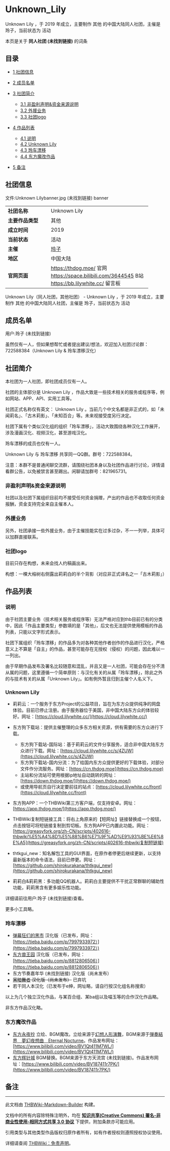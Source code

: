 # Unknown_Lily

<!-- source html: G:\repos\THBWiki-Markdown-Builder\THBWikiMarkdown\Temp\main\7\75\ns0%3AUnknown_Lily.html -->

Unknown Lily ，于 2019 年成立，主要制作 其他 的中国大陆同人社团，主催是 玲子，当前状态为 活动

本页是关于 **同人社团 (未找到链接)** 的词条
## 目录

- [1 社团信息](#社团信息)
- [2 成员名单](#成员名单)
- [3 社团简介](#社团简介)

  - [3.1 非盈利声明&amp;资金来源说明](#非盈利声明&amp;资金来源说明)
  - [3.2 外援业务](#外援业务)
  - [3.3 社团logo](#社团logo)



- [4 作品列表](#作品列表)

  - [4.1 说明](#说明)
  - [4.2 Unknown Lily](#Unknown_Lily)
  - [4.3 玲车漂移](#玲车漂移)
  - [4.4 东方魔改作品](#东方魔改作品)



- [5 备注](#备注)




## 社团信息
文件:Unknown Lilybanner.jpg (未找到链接)  banner

<table><tbody><tr><td style="width:120px"><b>社团名称</b></td><td style="min-width:300px"> Unknown Lily </td></tr><tr><td><b>主要作品类型</b></td><td>其他</td></tr><tr><td><b>成立时间</b></td><td>2019</td></tr><tr><td><b>当前状态</b></td><td>活动</td></tr><tr><td><b>主催</b></td><td> <a href="/%E7%8E%B2%E5%AD%90" class="mw-redirect" title="玲子">玲子</a> </td></tr><tr><td><b>地区</b></td><td>中国大陆</td></tr><tr><td><b>官网页面</b></td><td><a rel="nofollow" class="external free" href="https://thdog.moe/">https://thdog.moe/</a> 官网<br><a rel="nofollow" class="external free" href="https://space.bilibili.com/3644545">https://space.bilibili.com/3644545</a> B站<br><a rel="nofollow" class="external free" href="https://bb.lilywhite.cc/">https://bb.lilywhite.cc/</a> 留言板</td></tr></tbody></table>

Unknown Lily（同人社团，其他社团） - Unknown Lily ，于 2019 年成立，主要制作 其他 的中国大陆同人社团，主催是 玲子，当前状态为 活动
## 成员名单
  
用户:玲子 (未找到链接)
  
  
虽然仅有一人，但如果想帮忙或者提出建议/想法，欢迎加入社团讨论群：722588384（Unknown Lily &amp; 玲车漂移汉化）
  

## 社团简介
  
本社团为一人社团，即社团成员仅有一人。
  
  
社团的主体部分是 Unknown Lily ，作品大致是一些技术相关的服务或程序等，例如网站、APP、API、实用工具等。
  
  
社团正式名称仅有英文： Unknown Lily 。当前几个中文名都是非正式的，如「未闻莉名」、「古木莉影」、「未知百合」等。未来视接受度另行决定。
  
  
社团下属有个类似汉化组的组织「玲车漂移」，活动大致围绕各种汉化工作展开，涉及漫画汉化、视频汉化，甚至游戏汉化。
  
  
玲车漂移的成员也仅有一人。
  
  
Unknown Lily 与 玲车漂移 共享同一QQ群。群号：722588384。
  
  
注意：本群不是普通闲聊交流群，请围绕社团本身以及社团作品进行讨论，详情请看群公告，以免被禁言甚至踢出。闲聊请加群号：821965731。
  

### 非盈利声明&amp;资金来源说明
  
社团以及社团下属组织目前均不接受任何资金捐赠，产出的作品也不收取任何资金报酬，资金支持完全来自主催本人。
  

### 外援业务
  
另外，社团承接一些外援业务，由于主催技能实在过多过杂，不一一列举，具体可以加群直接联系。
  

### 社团logo
  
目前只存在构想，未来会找人约稿画出来。
  
  
构想：一棵大榕树右侧露出莉莉白的半个背影（对应非正式译名之一「古木莉影」）
  

## 作品列表
### 说明
  
由于社团主要业务（技术相关服务或程序等）无法严格对应到thb目前已有的分类中，因此「作品主要类型」参数填的是「其他」，后文也无法提供使用模板的作品列表，只能以文字形式表示。
  
  
社团下属组织「玲车漂移」的作品多为对各种其他作者创作的作品进行汉化，严格意义上不算是「自主」的作品，甚至可能存在无授权（侵权）的问题，因此难以一一列出。
  
  
由于早期作品发布及署名比较随意和混乱，并且又是一人社团，可能会存在分不清从属的问题，这里遵循一个简单原则：与汉化有关的从属「玲车漂移」，除此之外的与技术有关的从属「Unknown Lily」。如有例外暂且归到主催个人名义下。
  

### Unknown Lily
- 莉莉云：一个服务于东方Project的公益项目，旨在为东方众提供纯净的网盘体验。目前已停止注册。由于服务器位于美国，非中国大陆东方众的体验较好。网址：[https://cloud.lilywhite.cc/](https://cloud.lilywhite.cc/)
- 东方狗下载站：提供主催整理的众多东方相关资源，供有需要的东方众进行下载。
  - 东方狗下载站-国际站：基于莉莉云的文件分享服务，适合非中国大陆东方众进行下载。网址：[https://cloud.lilywhite.cc/s/4ZUW](https://cloud.lilywhite.cc/s/4ZUW)
  - 东方狗下载站-国内分流：为了给国内东方众提供更好的下载体验，对部分文件作分流服务。网址：[https://cn.thdog.moe](https://cn.thdog.moe)
  - 主站和分流站可使用根据ip地址自动跳转的网址：[https://down.thdog.moe/](https://down.thdog.moe/)
  - 或使用导航页自行决定要前往的站点：[https://cloud.lilywhite.cc/front](https://cloud.lilywhite.cc/front)

- 东方狗APP：一个THBWiki第三方客户端，仅支持安卓。网址：[https://app.thdog.moe/](https://app.thdog.moe/)
- THBWiki复制短链接工具：将右上角原来的【短网址】链接替换成一个按钮，点击按钮可将短链接复制到剪切板。东方狗APP已内置此功能。网址：[https://greasyfork.org/zh-CN/scripts/402616-thbwiki%E5%A4%8D%E5%88%B6%E7%9F%AD%E9%93%BE%E6%8E%A5](https://greasyfork.org/zh-CN/scripts/402616-thbwiki复制短链接)
- thtkgui_new：知名解包工具的GUI界面，在原作者停更后继续更新，以支持最新版本的命令语法，目前已停更。网址：[https://github.com/shirokurakana/thtkgui_new](https://github.com/shirokurakana/thtkgui_new)
- 莉莉白&amp;莉莉黑：多功能QQ机器人。莉莉白主要提供不干扰正常群聊的辅助性功能，莉莉黑含有更多娱乐性功能。

  
详细请前往用户:玲子 (未找到链接)查看。
  
  
更多小工具略。
  

### 玲车漂移
- [弹幕狂们的黑市](./弹幕狂们的黑市.md) 汉化版（已发布，网址：[https://tieba.baidu.com/p/7997933972）](https://tieba.baidu.com/p/7997933972）)
- [东方兽王园](./东方兽王园.md) 汉化版（已发布，网址：[https://tieba.baidu.com/p/8812806506）](https://tieba.baidu.com/p/8812806506）)
- 东方节奏嘉年华 (未找到链接) 汉化版（尚未发布）
-  ~~[宵暗舞者](./宵暗舞者.md) 汉化版（尚未发布）~~  已弃坑
- 若干同人本汉化（已发布于e绅，网址略，请自行按汉化组名称搜索）

  
以上为几个独立汉化作品，与某百合组、某ba组以及喵玉等的合作汉化作品略。
  
  
非东方作品汉化略。
  

### 东方魔改作品
- [东方永夜抄](./东方永夜抄.md) 立绘、BGM魔改。立绘来源于[幻想人形演舞](./幻想人形演舞.md)，BGM来源于[弾奏結界　夢幻夜想曲　Eternal Nocturne](./弾奏結界_夢幻夜想曲_Eternal_Nocturne.md)。作品发布网址：[https://www.bilibili.com/video/BV1Qt411M7WL/](https://www.bilibili.com/video/BV1Qt411M7WL/)
- [东方辉针城](./东方辉针城.md) BGM替换。BGM来源于东方天流宫 (未找到链接)。作品发布网址：[https://www.bilibili.com/video/BV187411r7PK/](https://www.bilibili.com/video/BV187411r7PK/)

## 备注




---

此文档由 [THBWiki-Markdown-Builder](https://github.com/Delsin-Yu/THBWiki-Markdown-Builder) 构建。

文档中的所有内容除特殊注明外，均在 [**知识共享(Creative Commons) 署名-非商业性使用-相同方式共享 3.0 协议**](https://creativecommons.org/licenses/by-sa/3.0/deed.zh-hans) 下提供，附加条款亦可能应用。

引用类型与其他类型作品版权归原作者所有，如有作者授权则遵照授权协议使用。

详细请查阅 [THBWiki：免责声明](https://thbwiki.cc/THBWiki:%E5%85%8D%E8%B4%A3%E5%A3%B0%E6%98%8E)。

